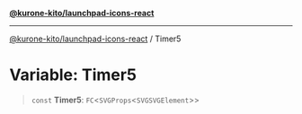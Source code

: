 [**@kurone-kito/launchpad-icons-react**](../README.md)

***

[@kurone-kito/launchpad-icons-react](../globals.md) / Timer5

# Variable: Timer5

> `const` **Timer5**: `FC`\<`SVGProps`\<`SVGSVGElement`\>\>
